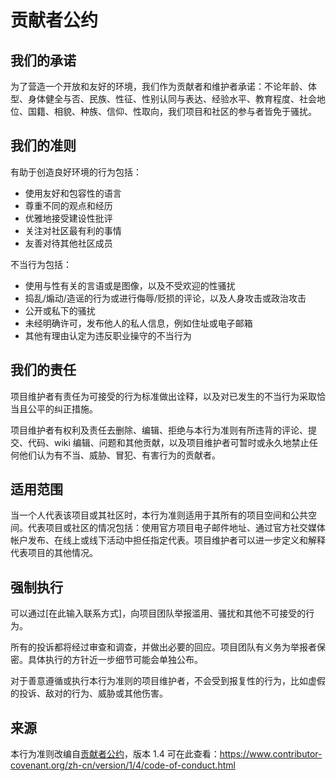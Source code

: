# 贡献者公约

## 我们的承诺

为了营造一个开放和友好的环境，我们作为贡献者和维护者承诺：不论年龄、体型、身体健全与否、民族、性征、性别认同与表达、经验水平、教育程度、社会地位、国籍、相貌、种族、信仰、性取向，我们项目和社区的参与者皆免于骚扰。

## 我们的准则

有助于创造良好环境的行为包括：

* 使用友好和包容性的语言
* 尊重不同的观点和经历
* 优雅地接受建设性批评
* 关注对社区最有利的事情
* 友善对待其他社区成员

不当行为包括：

* 使用与性有关的言语或是图像，以及不受欢迎的性骚扰
* 捣乱/煽动/造谣的行为或进行侮辱/贬损的评论，以及人身攻击或政治攻击
* 公开或私下的骚扰
* 未经明确许可，发布他人的私人信息，例如住址或电子邮箱
* 其他有理由认定为违反职业操守的不当行为

## 我们的责任

项目维护者有责任为可接受的行为标准做出诠释，以及对已发生的不当行为采取恰当且公平的纠正措施。

项目维护者有权利及责任去删除、编辑、拒绝与本行为准则有所违背的评论、提交、代码、wiki 编辑、问题和其他贡献，以及项目维护者可暂时或永久地禁止任何他们认为有不当、威胁、冒犯、有害行为的贡献者。

## 适用范围

当一个人代表该项目或其社区时，本行为准则适用于其所有的项目空间和公共空间。代表项目或社区的情况包括：使用官方项目电子邮件地址、通过官方社交媒体帐户发布、在线上或线下活动中担任指定代表。项目维护者可以进一步定义和解释代表项目的其他情况。

## 强制执行

可以通过[在此输入联系方式]，向项目团队举报滥用、骚扰和其他不可接受的行为。

所有的投诉都将经过审查和调查，并做出必要的回应。项目团队有义务为举报者保密。具体执行的方针近一步细节可能会单独公布。

对于善意遵循或执行本行为准则的项目维护者，不会受到报复性的行为，比如虚假的投诉、敌对的行为、威胁或其他伤害。

## 来源

本行为准则改编自[贡献者公约][homepage]，版本 1.4
可在此查看：https://www.contributor-covenant.org/zh-cn/version/1/4/code-of-conduct.html

[homepage]: https://www.contributor-covenant.org
